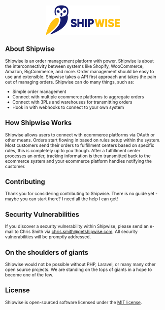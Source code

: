 <p align="center"><a href="https://getshipwise.com" target="_blank"><img src="https://github.com/getshipwise/art/blob/4d851ba3d2eb2899f38d38843740a0bf7cec7e16/logo.png" alt="Shipwise Logo"></a></p>

## About Shipwise

Shipwise is an order management platform with power. Shipwise is about the interconnectivity between systems like
Shopify, WooCommerce, Amazon, BigCommerce, and more. Order management should be easy to use and extensible. Shipwise
takes a API first approach and takes the pain out of managing orders. Shipwise can do many things, such as:

- Simple order management
- Connect with multiple ecommerce platforms to aggregate orders
- Connect with 3PLs and warehouses for transmitting orders
- Hook in with webhooks to connect to your own system

## How Shipwise Works

Shipwise allows users to connect with ecommerce platforms via OAuth or other means. Orders start flowing in based on
rules setup within the system. Most customers send their orders to fulfillment centers based on specific rules, this
is completely up to you though. After a fulfillment center processes an order, tracking information is then transmitted
back to the ecommerce system and your ecommerce platform handles notifying the customer.

## Contributing

Thank you for considering contributing to Shipwise. There is no guide yet - maybe you can start there? I need all the
help I can get!

## Security Vulnerabilities

If you discover a security vulnerability within Shipwise, please send an e-mail to Chris Smith
via [chris.smith@getshipwise.com](mailto:chris.smith@getshipwise.com). All security vulnerabilities will be promptly
addressed.

## On the shoulders of giants

Shipwise would not be possible without PHP, Laravel, or many many other open source projects. We are standing on the
tops of giants in a hope to become one of the few.

## License

Shipwise is open-sourced software licensed under the [MIT license](https://opensource.org/licenses/MIT).
